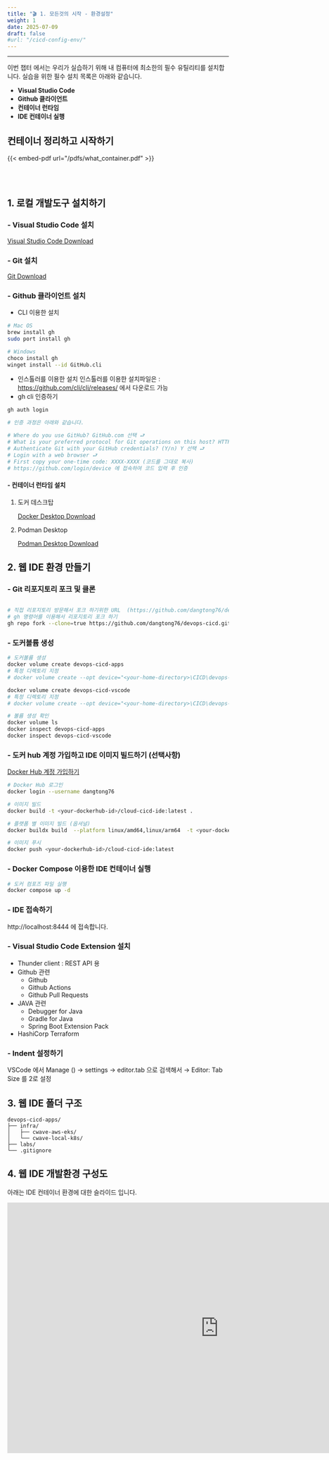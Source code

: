 ```yaml
---
title: "🎬 1. 모든것의 시작 - 환경설정"
weight: 1
date: 2025-07-09
draft: false
#url: "/cicd-config-env/"
---
```

---

이번 챕터 에서는 우리가 실습하기 위해  내 컴퓨터에 최소한의 필수 유틸리티를 설치합니다.
실습을 위한 필수 설치 목록은 아래와 같습니다.
- **Visual Studio Code**
- **Github 클라이언트**
- **컨테이너 런타임**
- **IDE 컨테이너 실행**

## 컨테이너 정리하고 시작하기
{{< embed-pdf url="/pdfs/what_container.pdf" >}}

<br><br>
## 1. 로컬 개발도구 설치하기

### - Visual Studio Code 설치
[Visual Studio Code Download](https://code.visualstudio.com/download)

### - Git 설치
[Git Download](https://git-scm.com/downloads)

### - Github 클라이언트 설치
- CLI 이용한 설치
```bash
# Mac OS
brew install gh
sudo port install gh

# Windows
choco install gh
winget install --id GitHub.cli
```
- 인스톨러를 이용한 설치
인스톨러를 이용한 설치파일은 :  https://github.com/cli/cli/releases/ 에서 다운로드 가능
- gh cli 인증하기
```bash
gh auth login

# 인증 과정은 아래와 같습니다.

# Where do you use GitHub? GitHub.com 선택 ⮐
# What is your preferred protocol for Git operations on this host? HTTPS 선택 ⮐
# Authenticate Git with your GitHub credentials? (Y/n) Y 선택 ⮐
# Login with a web browser ⮐
# First copy your one-time code: XXXX-XXXX (코드를 그대로 복사)
# https://github.com/login/device 에 접속하여 코드 입력 후 인증
```

#### - 컨테이너 런타임 설치
1. 도커 데스크탑
   
   [Docker Desktop Download](https://www.docker.com/products/docker-desktop/)
2. Podman Desktop
   
   [Podman Desktop Download](https://podman.io/docs/installation)
## 2. 웹 IDE 환경 만들기
### - Git 리포지토리 포크 및 클론 
   ```bash
  
   # 직접 리포지토리 방문해서 포크 하기위한 URL  (https://github.com/dangtong76/devops-cicd)
   # gh 명령어를 이용해서 리포지토리 포크 하기
   gh repo fork --clone=true https://github.com/dangtong76/devops-cicd.git
   
   ```

### - 도커볼륨 생성
   ```bash
   # 도커볼륨 생성
   docker volume create devops-cicd-apps
   # 특정 디렉토리 지정
   # docker volume create --opt device="<your-home-directory>\CICD\devops-cicd\ide\local-storage\devops-cicd-apps" --opt o=bind --opt type=none devops-cicd-apps
   
   docker volume create devops-cicd-vscode
   # 특정 디렉토리 지정
   # docker volume create --opt device="<your-home-directory>\CICD\devops-cicd\ide\local-storage\devops-cicd-vscode" --opt o=bind --opt type=none devops-cicd-vscode
   
   # 볼륨 생성 확인
   docker volume ls
   docker inspect devops-cicd-apps
   docker inspect devops-cicd-vscode
   ```
### - 도커 hub 계정 가입하고 IDE 이미지 빌드하기 (선택사항)
   [Docker Hub 계정 가입하기](https://hub.docker.com/)

   ```bash
   # Docker Hub 로그인
   docker login --username dangtong76

   # 이미지 빌드
   docker build -t <your-dockerhub-id>/cloud-cicd-ide:latest .

   # 플랫폼 별 이미지 빌드 (옵셔널)
   docker buildx build  --platform linux/amd64,linux/arm64  -t <your-dockerhub-id>/cloud-cicd-ide --push .

   # 이미지 푸시
   docker push <your-dockerhub-id>/cloud-cicd-ide:latest
   ```
### - Docker Compose 이용한 IDE 컨테이너 실행
   ```bash
   # 도커 컴포즈 파일 실행
   docker compose up -d
   ```
### - IDE 접속하기
   http://localhost:8444 에 접속합니다.


### - Visual Studio Code Extension 설치

- Thunder client : REST API 용
- Github 관련
  - Github
  - Github Actions
  - Github Pull Requests
- JAVA 관련
   - Debugger for Java
   - Gradle for Java
   - Spring Boot Extension Pack
- HashiCorp Terraform

### - Indent 설정하기

VSCode 에서 Manage () → settings → editor.tab 으로 검색해서 → Editor: Tab Size 를 2로 설정

## 3. 웹 IDE 폴더 구조
```
devops-cicd-apps/
├── infra/
│   ├── cwave-aws-eks/
│   └── cwave-local-k8s/
├── labs/
└── .gitignore
```
## 4. 웹 IDE 개발환경 구성도
   
   아래는 IDE 컨테이너 환경에 대한 슬라이드 입니다. 
   <iframe src="https://docs.google.com/presentation/d/e/2PACX-1vRwGw0Fcyu00fiL6wtdmW7KNxcaEqu1uT5xZ8Aa_7Wgo409F3qZJwfkgot8983ZQ7Tc_M6r982N8S0p/embed?start=false&loop=false&delayms=3000" frameborder="0" width="960" height="569" allowfullscreen="true" mozallowfullscreen="true" webkitallowfullscreen="true"></iframe>


<!-- {{< figure src="/images/test.jpeg" alt="test image" >}} -->

